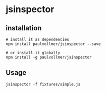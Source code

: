 # jsinspector

## installation

```
# install it as dependencies
npm install paulvollmer/jsinspector --save

# or install it globally
npm install -g paulvollmer/jsinspector
```

## Usage

```
jsinspector -f fixtures/simple.js
```
